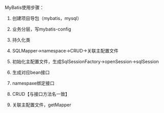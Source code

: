 MyBatis使用步骤：
1. 创建项目导包（mybatis，mysql）
2. 业务分层，写mybatis-config
3. 持久化类
4. SQLMapper->namespace->CRUD->关联主配置文件
5. 初始化主配置文件，生成SqlSessionFactory->openSession->sqlSession


4. 生成对应bean接口
5. namespaxe绑定接口
6. CRUD【与接口方法名一致】
7. 关联主配置文件，getMapper